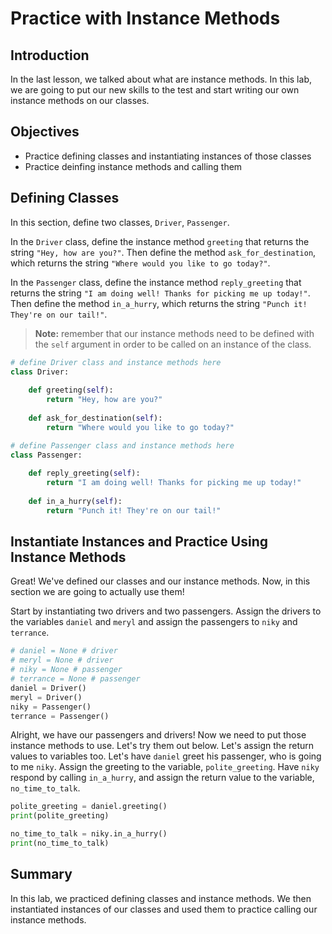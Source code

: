 
# Practice with Instance Methods

## Introduction
In the last lesson, we talked about what are instance methods. In this lab, we are going to put our new skills to the test and start writing our own instance methods on our classes.

## Objectives

* Practice defining classes and instantiating instances of those classes
* Practice deinfing instance methods and calling them

## Defining Classes

In this section, define two classes, `Driver`, `Passenger`. 

In the `Driver` class, define the instance method `greeting` that returns the string `"Hey, how are you?"`. Then define the method `ask_for_destination`, which returns the string `"Where would you like to go today?"`. 

In the `Passenger` class, define the instance method `reply_greeting` that returns the string `"I am doing well! Thanks for picking me up today!"`. Then define the method `in_a_hurry`, which returns the string `"Punch it! They're on our tail!"`. 

> **Note:** remember that our instance methods need to be defined with the `self` argument in order to be called on an instance of the class. 


```python
# define Driver class and instance methods here
class Driver:
    
    def greeting(self): 
        return "Hey, how are you?"
    
    def ask_for_destination(self): 
        return "Where would you like to go today?"
```


```python
# define Passenger class and instance methods here
class Passenger:
    
    def reply_greeting(self): 
        return "I am doing well! Thanks for picking me up today!"
    
    def in_a_hurry(self): 
        return "Punch it! They're on our tail!"
```

## Instantiate Instances and Practice Using Instance Methods
Great! We've defined our classes and our instance methods. Now, in this section we are going to actually use them!

Start by instantiating two drivers and two passengers. Assign the drivers to the variables `daniel` and `meryl` and assign the passengers to `niky` and `terrance`.


```python
# daniel = None # driver
# meryl = None # driver
# niky = None # passenger
# terrance = None # passenger
daniel = Driver()
meryl = Driver()
niky = Passenger()
terrance = Passenger()
```

Alright, we have our passengers and drivers! Now we need to put those instance methods to use. Let's try them out below. Let's assign the return values to variables too. Let's have `daniel` greet his passenger, who is going to me `niky`. Assign the greeting to the variable, `polite_greeting`. Have `niky` respond by calling `in_a_hurry`, and assign the return value to the variable, `no_time_to_talk`.


```python
polite_greeting = daniel.greeting()
print(polite_greeting)
```


```python
no_time_to_talk = niky.in_a_hurry()
print(no_time_to_talk)
```

## Summary
In this lab, we practiced defining classes and instance methods. We then instantiated instances of our classes and used them to practice calling our instance methods. 
